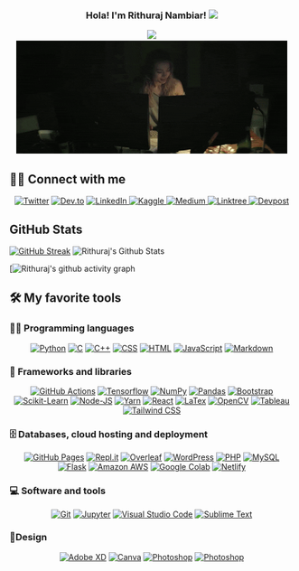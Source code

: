 <h3 align = "center">
  Hola! I'm Rithuraj Nambiar!
  <img src="https://media.giphy.com/media/hvRJCLFzcasrR4ia7z/giphy.gif" width="28">
</h3>


<!-- Typing SVG by DenverCoder1 - https://github.com/DenverCoder1/readme-typing-svg -->
<p align = "center">
  <img src="https://readme-typing-svg.herokuapp.com/?center=True&lines=AI+Enthusiast;Machine+Learning+Developer;Python+Developer;Web+Developer"><br>
  <img src="/assets/coding-illus.gif">
</p>


## 🙋‍♂️ Connect with me

<!-- Badges template - https://github.com/badges/shields -->
<p align="center">
  <a href="https://twitter.com/kaychallayy"><img alt="Twitter" title="Twitter" src="https://img.shields.io/badge/-Twitter-1DA1F2?style=for-the-badge&logo=twitter&logoColor=white"/></a>
  <a href="https://dev.to/rithurajnambiar"><img alt="Dev.to" title="DevTo" src="https://img.shields.io/badge/DEV.TO-3835D3.svg?&style=for-the-badge&logo=dev.to&logoColor=white"></a>
  <a href="https://linkedin.com/in/rithuraj-nambiar"><img alt="LinkedIn" title="LinkedIn" src="https://img.shields.io/badge/-LinkedIn-blue?&style=for-the-badge&logo=linkedin&logoColor=white">
   <a href="https://www.kaggle.com/rithurajnambiar"> <img alt = "Kaggle" title = "Kaggle" src="https://img.shields.io/badge/Kaggle-20BEFF?style=for-the-badge&logo=Kaggle&logoColor=white"> </a>
   <a href="https://rithurajnambiar.medium.com/"> <img alt = "Medium" title = "Medium" src="https://img.shields.io/badge/Medium-000000?style=for-the-badge&logo=Medium&logoColor=white"> </a>
   <a href="https://linktr.ee/rithuraj/"> <img alt = "Linktree" title = "Linktree" src="https://img.shields.io/badge/Linktree-39E09B?style=for-the-badge&logo=linktree&logoColor=white"> </a>
   <a href="https://devpost.com/rithurajnambiar17"><img alt="Devpost" title="Devpost" src="https://img.shields.io/badge/Devpost-003E54?style=for-the-badge&logo=devpost&logoColor=white"></a>
    
</p>
  
  
## GitHub Stats


<!--STREAKS and STATS-->
 [![GitHub Streak](https://github-readme-streak-stats.herokuapp.com?user=rithurajnambiar17&theme=dark&card_width=400)](https://git.io/streak-stats)
 <img alt="Rithuraj's Github Stats" src="https://denvercoder1-github-readme-stats.vercel.app/api?username=rithurajnambiar17&show_icons=true&count_private=true&theme=radical&hide_border=true&bg_color=1F222E&title_color=F85D7F&icon_color=F8D866">
<!-- https://github.com/ashutosh00710/github-readme-activity-graph -->
<!-- <a href="https://github.com/ashutosh00710/github-readme-activity-graph"><img alt="Rithuraj's Activity Graph" src="" /></a> -->
[![Rithuraj's github activity graph](https://github-readme-activity-graph.vercel.app/graph?username=rithurajnambiar17&bg_color=000000&color=ffffff&line=ffffff&point=403d3d&area=true&hide_border=true)
  
<!-- Some badges are from https://github.com/Ileriayo/markdown-badges -->

## 🛠️ My favorite tools

### 👨‍💻 Programming languages

<p align="center">
    <a href="#"><img alt="Python" title="Python" src="https://img.shields.io/badge/-Python-2D3E4D?style=for-the-badge&logo=python&logoColor=white"></a>
    <a href="#"><img alt="C" src="https://img.shields.io/badge/-C-007ACC?style=for-the-badge&logo=C&logoColor=white"></a>
    <a href="#"><img alt="C++" src="https://img.shields.io/badge/-c++-0B5B97?style=for-the-badge&logo=cplusplus&logoColor=white"></a>
    <a href="#"><img alt="CSS" src="https://img.shields.io/badge/-css-0066B6?style=for-the-badge&logo=css3&logoColor=white"></a>
    <a href="#"><img alt="HTML" src="https://img.shields.io/badge/-html-E05726?style=for-the-badge&logo=html5&logoColor=white"></a>
    <a href="#"><img alt="JavaScript" src="https://img.shields.io/badge/-javascript-EAD41C?style=for-the-badge&logo=javascript&logoColor=white"></a>
    <a href="#"><img alt="Markdown" src="https://img.shields.io/badge/-markdown-000000?style=for-the-badge&logo=markdown&logoColor=white"></a>  
</p>

<!-- ### 🛠️ -->

### 🧰 Frameworks and libraries

<p align="center">
    <a href="#"><img alt="GitHub Actions" src="https://img.shields.io/badge/-github%20actions-2088FF?style=for-the-badge&logo=githubactions&logoColor=white"></a>
    <a href="#"><img alt="Tensorflow" src="https://img.shields.io/badge/-tensorflow-FF6F00?style=for-the-badge&logo=tensorflow&logoColor=white"></a>
    <a href="#"><img alt="NumPy" src="https://img.shields.io/badge/-numpy-013243?style=for-the-badge&logo=numpy&logoColor=white"></a>
    <a href="#"><img alt="Pandas" src="https://img.shields.io/badge/-pandas-150458?style=for-the-badge&logo=pandas&logoColor=white"></a>
    <a href="#"><img alt="Bootstrap" src="https://img.shields.io/badge/-bootstrap-7952B3?style=for-the-badge&logo=bootstrap&logoColor=white"></a>
    <a href="#"><img alt="Scikit-Learn" src="https://img.shields.io/badge/-scikit%20klearn-F7931E?style=for-the-badge&logo=scikitlearn&logoColor=white" ></a>
    <a href="#"><img alt="Node-JS" src="https://img.shields.io/badge/-node%20js-339933?style=for-the-badge&logo=nodedotjs&logoColor=white" ></a>
    <a href="#"><img alt="Yarn" src="https://img.shields.io/badge/-yarn-2C8EBB?style=for-the-badge&logo=yarn&logoColor=white"></a>
    <a href="#"><img alt="React" src="https://img.shields.io/badge/-react-61DAFB?style=for-the-badge&logo=react&logoColor=black"></a>
    <a href="#"><img alt="LaTex" src="https://img.shields.io/badge/-latex-008080?style=for-the-badge&logo=latex&logoColor=black"></a>
    <a href="#"><img alt="OpenCV" src="https://img.shields.io/badge/-opencv-5C3EE8?style=for-the-badge&logo=opencv&logoColor=black"></a>
    <a href="#"><img alt="Tableau" src="https://img.shields.io/badge/-tableau-E97627?style=for-the-badge&logo=tableau&logoColor=black"></a>
    <a href="#"><img alt="Tailwind CSS" src="https://img.shields.io/badge/-tailwind%20css-06B6D4?style=for-the-badge&logo=tailwindcss&logoColor=black"></a>
  
  
  
  
</p>

### 🗄️ Databases, cloud hosting and deployment

<p align="center">
    <a href="#"><img alt="GitHub Pages" src="https://img.shields.io/badge/-github%20pages-222222?style=for-the-badge&logo=githubpages&logoColor=white"></a>
    <a href="#"><img alt="Repl.it" src="https://img.shields.io/badge/-replit-667881?style=for-the-badge&logo=replit&logoColor=white"></a>
    <a href="#"><img alt="Overleaf" src="https://img.shields.io/badge/-overleaf-47A141?style=for-the-badge&logo=overleaf&logoColor=white"></a>
    <a href="#"><img alt="WordPress" src ="https://img.shields.io/badge/-wordpress-21759B?style=for-the-badge&logo=wordpress&logoColor=white"></a>
    <a href="#"><img alt="PHP" src="https://img.shields.io/badge/-php-777BB4?style=for-the-badge&logo=php&logoColor=white"></a>
    <a href="#"><img alt="MySQL" src="https://img.shields.io/badge/-mysql-4479A1?style=for-the-badge&logo=mysql&logoColor=white"></a>  
    <a href="#"><img alt="Flask" src="https://img.shields.io/badge/-flask-000000?style=for-the-badge&logo=flask&logoColor=white"></a> 
    <a href="#"><img alt="Amazon AWS" src="https://img.shields.io/badge/-amazon%20aws-232F3E?style=for-the-badge&logo=amazonaws&logoColor=white"></a> 
    <a href="#"><img alt="Google Colab" src="https://img.shields.io/badge/google%20colab-F9AB00?style=for-the-badge&logo=googlecolab&logoColor=white"></a> 
    <a href="#"><img alt="Netlify" src="https://img.shields.io/badge/netlify-00C7B7?style=for-the-badge&logo=netlify&logoColor=white"></a> 
  
  
</p>

### 💻 Software and tools

<p align="center">
    <a href="#"><img alt="Git" src="https://img.shields.io/badge/-git-F05032?style=for-the-badge&logo=git&logoColor=white"></a>
    <a href="#"><img alt="Jupyter" src="https://img.shields.io/badge/-jupyter-F37626?style=for-the-badge&logo=jupyter&logoColor=white"></a>
    <a href="#"><img alt="Visual Studio Code" src="https://img.shields.io/badge/-visual%20studio%20code-007ACC?style=for-the-badge&logo=visualstudiocode&logoColor=white"></a>
    <a href="#"><img alt="Sublime Text" src="https://img.shields.io/badge/-sublime%20text-FF9800?style=for-the-badge&logo=sublimetext&logoColor=white"></a>
  
</p>

### 📐Design
<p align="center">
  <a href="#"><img alt="Adobe XD" src="https://img.shields.io/badge/-adobe%20xd-FF61F6?style=for-the-badge&logo=adobexd&logoColor=white"></a>
  <a href="#"><img alt="Canva" src="https://img.shields.io/badge/-canva-00C4CC?style=for-the-badge&logo=canva&logoColor=white"></a>
  <a href="#"><img alt="Photoshop" src="https://img.shields.io/badge/-photoshop-31A8FF?style=for-the-badge&logo=photoshop&logoColor=white"></a>
  <a href="#"><img alt="Photoshop" src="https://img.shields.io/badge/-figma-b67148?style=for-the-badge&logo=figma&logoColor=white"></a>
</p>

